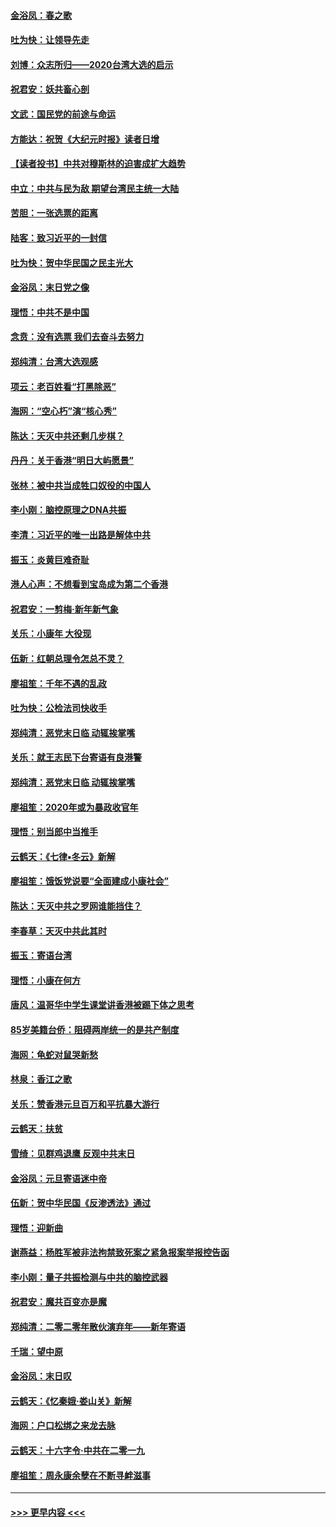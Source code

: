#### [金浴凤：春之歌](../pages/nsc993/n11797687.md?t=01170311) 
#### [吐为快：让领导先走](../pages/nsc993/n11797512.md?t=01170311) 
#### [刘博：众志所归——2020台湾大选的启示](../pages/nsc993/n11796878.md?t=01170311) 
#### [祝君安：妖共畜心剖](../pages/nsc993/n11794273.md?t=01170311) 
#### [文武：国民党的前途与命运](../pages/nsc993/n11794198.md?t=01170311) 
#### [方能达：祝贺《大纪元时报》读者日增](../pages/nsc993/n11793807.md?t=01170311) 
#### [【读者投书】中共对穆斯林的迫害成扩大趋势](../pages/nsc993/n11791371.md?t=01170311) 
#### [中立：中共与民为敌 期望台湾民主统一大陆](../pages/nsc993/n11790392.md?t=01170311) 
#### [苦胆：一张选票的距离](../pages/nsc993/n11788914.md?t=01170311) 
#### [陆客：致习近平的一封信](../pages/nsc993/n11788867.md?t=01170311) 
#### [吐为快：贺中华民国之民主光大](../pages/nsc993/n11788618.md?t=01170311) 
#### [金浴凤：末日党之像](../pages/nsc993/n11787475.md?t=01170311) 
#### [理悟：中共不是中国](../pages/nsc993/n11787463.md?t=01170311) 
#### [念贲：没有选票  我们去奋斗去努力](../pages/nsc993/n11787398.md?t=01170311) 
#### [郑纯清：台湾大选观感](../pages/nsc993/n11786210.md?t=01170311) 
#### [项云：老百姓看“打黑除恶”](../pages/nsc993/n11785398.md?t=01170311) 
#### [海网：“空心朽”演“核心秀”](../pages/nsc993/n11783874.md?t=01170311) 
#### [陈达：天灭中共还剩几步棋？](../pages/nsc993/n11783719.md?t=01170311) 
#### [丹丹：关于香港“明日大屿愿景”](../pages/nsc993/n11783273.md?t=01170311) 
#### [张林：被中共当成牲口奴役的中国人](../pages/nsc993/n11782397.md?t=01170311) 
#### [李小刚：脑控原理之DNA共振](../pages/nsc993/n11780962.md?t=01170311) 
#### [李清：习近平的唯一出路是解体中共](../pages/nsc993/n11780866.md?t=01170311) 
#### [振玉：炎黄巨难奇耻](../pages/nsc993/n11779632.md?t=01170311) 
#### [港人心声：不想看到宝岛成为第二个香港](../pages/nsc993/n11778817.md?t=01170311) 
#### [祝君安：一剪梅‧新年新气象](../pages/nsc993/n11776340.md?t=01170311) 
#### [关乐：小康年 大役现](../pages/nsc993/n11774213.md?t=01170311) 
#### [伍新：红朝总理令怎总不灵？](../pages/nsc993/n11770813.md?t=01170311) 
#### [廖祖笙：千年不遇的乱政](../pages/nsc993/n11770373.md?t=01170311) 
#### [吐为快：公检法司快收手](../pages/nsc993/n11770359.md?t=01170311) 
#### [郑纯清：恶党末日临 动辄挨掌嘴](../pages/nsc993/n11769912.md?t=01170311) 
#### [关乐：就王志民下台寄语有良港警](../pages/nsc993/n11769903.md?t=01170311) 
#### [郑纯清：恶党末日临 动辄挨掌嘴](../pages/nsc993/n11769356.md?t=01170311) 
#### [廖祖笙：2020年或为暴政收官年](../pages/nsc993/n11768216.md?t=01170311) 
#### [理悟：别当郎中当推手](../pages/nsc993/n11768243.md?t=01170311) 
#### [云鹤天：《七律▪冬云》新解](../pages/nsc993/n11768204.md?t=01170311) 
#### [廖祖笙：饿饭党说要“全面建成小康社会”](../pages/nsc993/n11767482.md?t=01170311) 
#### [陈达：天灭中共之罗网谁能挡住？](../pages/nsc993/n11767465.md?t=01170311) 
#### [李春草：天灭中共此其时](../pages/nsc993/n11767452.md?t=01170311) 
#### [振玉：寄语台湾](../pages/nsc993/n11767432.md?t=01170311) 
#### [理悟：小康在何方](../pages/nsc993/n11767394.md?t=01170311) 
#### [唐风：温哥华中学生课堂讲香港被踢下体之思考](../pages/nsc993/n11766848.md?t=01170311) 
#### [85岁美籍台侨：阻碍两岸统一的是共产制度](../pages/nsc993/n11765043.md?t=01170311) 
#### [海网：龟蛇对鼠哭新愁](../pages/nsc993/n11764895.md?t=01170311) 
#### [林泉：香江之歌](../pages/nsc993/n11764415.md?t=01170311) 
#### [关乐：赞香港元旦百万和平抗暴大游行](../pages/nsc993/n11764382.md?t=01170311) 
#### [云鹤天：扶贫](../pages/nsc993/n11764245.md?t=01170311) 
#### [雪绮：见群鸡退鹰  反观中共末日](../pages/nsc993/n11762112.md?t=01170311) 
#### [金浴凤：元旦寄语迷中帝](../pages/nsc993/n11761788.md?t=01170311) 
#### [伍新：贺中华民国《反渗透法》通过](../pages/nsc993/n11761994.md?t=01170311) 
#### [理悟：迎新曲](../pages/nsc993/n11761152.md?t=01170311) 
#### [谢燕益：杨胜军被非法拘禁致死案之紧急报案举报控告函](../pages/nsc993/n11756134.md?t=01170311) 
#### [李小刚：量子共振检测与中共的脑控武器](../pages/nsc993/n11754518.md?t=01170311) 
#### [祝君安：魔共百变亦是魔](../pages/nsc993/n11754469.md?t=01170311) 
#### [郑纯清：二零二零年散伙演弃年——新年寄语](../pages/nsc993/n11754195.md?t=01170311) 
#### [千瑞：望中原](../pages/nsc993/n11754159.md?t=01170311) 
#### [金浴凤：末日叹](../pages/nsc993/n11752359.md?t=01170311) 
#### [云鹤天：《忆秦娥‧娄山关》新解](../pages/nsc993/n11752348.md?t=01170311) 
#### [海网：户口松绑之来龙去脉](../pages/nsc993/n11752328.md?t=01170311) 
#### [云鹤天：十六字令‧中共在二零一九](../pages/nsc993/n11752305.md?t=01170311) 
#### [廖祖笙：周永康余孽在不断寻衅滋事](../pages/nsc993/n11751013.md?t=01170311) 

----
#### [ >>> 更早内容 <<< ](../indexes/nsc993-earlier.md)
